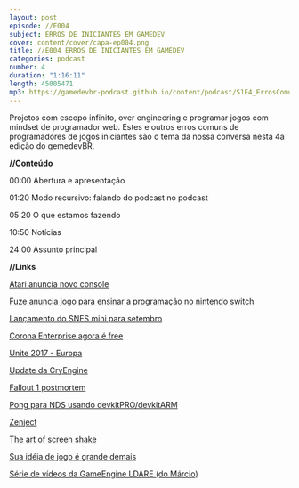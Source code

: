 ```yaml
---
layout: post
episode: //E004
subject: ERROS DE INICIANTES EM GAMEDEV
cover: content/cover/capa-ep004.png
title: //E004 ERROS DE INICIANTES EM GAMEDEV
categories: podcast
number: 4
duration: "1:16:11"
length: 45005471
mp3: https://gamedevbr-podcast.github.io/content/podcast/S1E4_ErrosComuns.mp3
---
```


Projetos com escopo infinito, over engineering e programar jogos com mindset de programador web. Estes e outros erros comuns de programadores de jogos iniciantes são o tema da nossa conversa nesta 4a edição do gemedevBR.

**//Conteúdo**

00:00 Abertura e apresentação

01:20 Modo recursivo: falando do podcast no podcast

05:20 O que estamos fazendo

10:50 Notícias

24:00 Assunto principal

**//Links**

<a href="http://meiobit.com/367372/ceo-confirma-que-atari-esta-produzindo-novo-console/" target="_blank">Atari anuncia novo console</a>

<a href="http://www.gamasutra.com/view/news/300257/Fuze_to_release_a_Switch_game_that_teaches_players_to_make_Switch_games.php" target="_blank">Fuze anuncia  jogo para ensinar a programação no nintendo switch</a>

<a href="https://arstechnica.com/gaming/2017/06/plug-and-play-snes-classic-coming-sept-29-for-80-with-two-controllers/" target="_blank">Lançamento do SNES mini para setembro</a>

<a href="https://coronalabs.com/blog/2017/06/21/welcome-to-the-new-corona/" target="_blank">Corona Enterprise agora é free</a>

<a href="https://unite.unity.com/2017/europe?&_ga=2.236986752.1004174851.1498583758-384171248.1498583758#live" target="_blank">Unite 2017 - Europa</a>

<a href="https://www.cryengine.com/news/new-push-coming-to-github-ce-54-sneak-peek" target="_blank">Update da CryEngine</a>

<a href="https://www.youtube.com/watch?v=T2OxO-4YLRk" target="_blank">Fallout 1 postmortem</a>

<a href="https://github.com/cicanci/game-nds-pong" target="_blank">Pong para NDS usando devkitPRO/devkitARM</a>

<a href="https://github.com/modesttree/Zenject#hello-world-example" target="_blank">Zenject</a>

<a href="https://www.youtube.com/watch?v=AJdEqssNZ-U" target="_blank">The art of screen shake</a>

<a href="http://unity-brazil.github.io/suaideiadejogoegrandedemais/advice.html" target="_blank">Sua idéia de jogo é grande demais</a>

<a href="https://www.youtube.com/playlist?list=PLt_f2ildHl1kvniKIsWKx4JQ2r0zPn-3h" target="_blank">Série de vídeos da GameEngine LDARE (do Márcio)</a>
